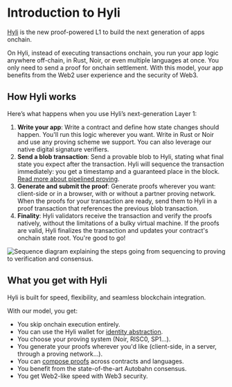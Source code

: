 # Introduction to Hyli

[Hyli](https://hyli.org/) is the new proof-powered L1 to build the next generation of apps onchain.

On Hyli, instead of executing transactions onchain, you run your app logic anywhere off-chain, in Rust, Noir, or even multiple languages at once. You only need to send a proof for onchain settlement. With this model, your app benefits from the Web2 user experience and the security of Web3.

## How Hyli works

Here’s what happens when you use Hyli’s next-generation Layer 1:

1. **Write your app**: Write a contract and define how state changes should happen. You'll run this logic wherever you want. Write in Rust or Noir and use any proving scheme we support. You can also leverage our native digital signature verifiers.
1. **Send a blob transaction**: Send a provable blob to Hyli, stating what final state you expect after the transaction. Hyli will sequence the transaction immediately: you get a timestamp and a guaranteed place in the block. [Read more about pipelined proving](./concepts/pipelined-proving.md).
1. **Generate and submit the proof**: Generate proofs wherever you want: client-side or in a browser, with or without a partner proving network. When the proofs for your transaction are ready, send them to Hyli in a proof transaction that references the previous blob transaction.
1. **Finality**: Hyli validators receive the transaction and verify the proofs natively, without the limitations of a bulky virtual machine. If the proofs are valid, Hyli finalizes the transaction and updates your contract's onchain state root. You're good to go!

![Sequence diagram explaining the steps going from sequencing to proving to verification and consensus.](./assets/img/hyle-main-diagram.jpg)

## What you get with Hyli

Hyli is built for speed, flexibility, and seamless blockchain integration.

With our model, you get:

- You skip onchain execution entirely.
- You can use the Hyli wallet for [identity abstraction](./concepts/identity.md).
- You choose your proving system (Noir, RISC0, SP1…).
- You generate your proofs wherever you'd like (client-side, in a server, through a proving network…).
- You can [compose proofs](./concepts/proof-composition.md) across contracts and languages.
- You benefit from the state-of-the-art Autobahn consensus.
- You get Web2-like speed with Web3 security.
